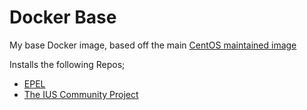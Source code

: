 Docker Base
=============

My base Docker image, based off the main [CentOS maintained image](https://index.docker.io/_/centos/)

Installs the following Repos;

- [EPEL](https://fedoraproject.org/wiki/EPEL)
- [The IUS Community Project](https://iuscommunity.org/)
